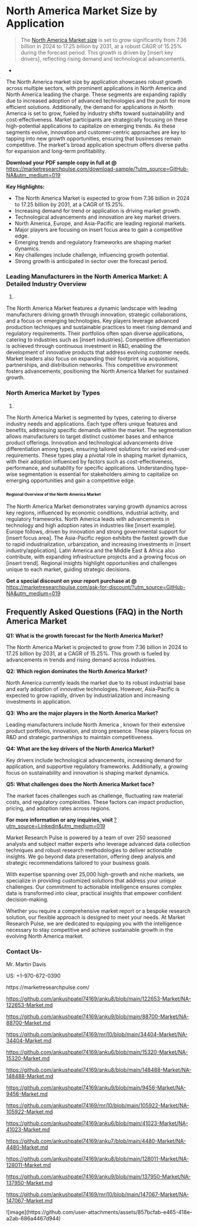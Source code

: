 <h1>North America  Market&nbsp;Size by Application</h1><blockquote><p>The <a href="https://marketresearchpulse.com/download-sample/?utm_source=GitHub-NA&amp;utm_medium=019">North America  Market size</a> is set to grow significantly from 7.36 billion in 2024 to 17.25 billion by 2031, at a robust CAGR of 15.25% during the forecast period. This growth is driven by [insert key drivers], reflecting rising demand and technological advancements.</p></blockquote><ul><li></li></ul><p>The North America  market size by application showcases robust growth across multiple sectors, with prominent applications in North America  and North America  leading the charge. These segments are expanding rapidly due to increased adoption of advanced technologies and the push for more efficient solutions. Additionally, the demand for applications in North America  is set to grow, fueled by industry shifts toward sustainability and cost-effectiveness. Market participants are strategically focusing on these high-potential applications to capitalize on emerging trends. As these segments evolve, innovation and customer-centric approaches are key to tapping into new growth opportunities, ensuring that businesses remain competitive. The market's broad application spectrum offers diverse paths for expansion and long-term profitability.</p><p><strong>Download your PDF sample copy in full at @ </strong><a href="https://marketresearchpulse.com/download-sample/?utm_source=GitHub-NA&amp;utm_medium=019">https://marketresearchpulse.com/download-sample/?utm_source=GitHub-NA&amp;utm_medium=019</a></p><p><strong>Key Highlights: </strong></p><ul><li>The North America  Market is expected to grow from 7.36 billion in 2024 to 17.25 billion by 2031, at a CAGR of 15.25%.</li><li>Increasing demand for trend or application is driving market growth.</li><li>Technological advancements and innovation are key market drivers.</li><li>North America, Europe, and Asia-Pacific are leading regional markets.</li><li>Major players are focusing on insert focus area to gain a competitive edge.</li><li>Emerging trends and regulatory frameworks are shaping market dynamics.</li><li>Key challenges include challenge, influencing growth potential.</li><li>Strong growth is anticipated in sector over the forecast period.</li></ul><h3>Leading Manufacturers in the North America  Market: A Detailed Industry Overview</h3><ol><li></li></ol><div class="flex max-w-full flex-col flex-grow"><div class="min-h-8 text-message flex w-full flex-col items-end gap-2 whitespace-normal break-words [.text-message+&amp;]:mt-5" dir="auto" data-message-author-role="assistant" data-message-id="fd8432e4-4910-450d-b182-61b7bfb0a01f" data-message-model-slug="gpt-4o"><div class="flex w-full flex-col gap-1 empty:hidden first:pt-[3px]"><div class="markdown prose w-full break-words dark:prose-invert light"><p>The North America  Market features a dynamic landscape with leading manufacturers driving growth through innovation, strategic collaborations, and a focus on emerging technologies. Key players leverage advanced production techniques and sustainable practices to meet rising demand and regulatory requirements. Their portfolios often span diverse applications, catering to industries such as [insert industries]. Competitive differentiation is achieved through continuous investment in R&amp;D, enabling the development of innovative products that address evolving customer needs. Market leaders also focus on expanding their footprint via acquisitions, partnerships, and distribution networks. This competitive environment fosters advancements, positioning the North America  Market for sustained growth.</p></div></div></div></div><h3>North America  Market by Types</h3><ol><li></li></ol><div class="flex max-w-full flex-col flex-grow"><div class="min-h-8 text-message flex w-full flex-col items-end gap-2 whitespace-normal break-words [.text-message+&amp;]:mt-5" dir="auto" data-message-author-role="assistant" data-message-id="084470be-0bb7-4664-bddf-5156b4f41249" data-message-model-slug="gpt-4o-mini"><div class="flex w-full flex-col gap-1 empty:hidden first:pt-[3px]"><div class="markdown prose w-full break-words dark:prose-invert light"><p>The North America  Market is segmented by types, catering to diverse industry needs and applications. Each type offers unique features and benefits, addressing specific demands within the market. The segmentation allows manufacturers to target distinct customer bases and enhance product offerings. Innovation and technological advancements drive differentiation among types, ensuring tailored solutions for varied end-user requirements. These types play a pivotal role in shaping market dynamics, with their adoption influenced by factors such as cost-effectiveness, performance, and suitability for specific applications. Understanding type-wise segmentation is essential for stakeholders aiming to capitalize on emerging opportunities and gain a competitive edge.</p></div></div></div></div><h3><span style="font-size: 11px;">Regional Overview of the North America  Market</span></h3><div class="flex max-w-full flex-col flex-grow"><div class="min-h-8 text-message flex w-full flex-col items-end gap-2 whitespace-normal break-words [.text-message+&amp;]:mt-5" dir="auto" data-message-author-role="assistant" data-message-id="e9038762-ce64-4e30-91c9-9bd413514231" data-message-model-slug="gpt-4o-mini"><div class="flex w-full flex-col gap-1 empty:hidden first:pt-[3px]"><div class="markdown prose w-full break-words dark:prose-invert light"><p>The North America  Market demonstrates varying growth dynamics across key regions, influenced by economic conditions, industrial activity, and regulatory frameworks. North America leads with advancements in technology and high adoption rates in industries like [insert example]. Europe follows, driven by innovation and strong governmental support for [insert focus area]. The Asia-Pacific region exhibits the fastest growth due to rapid industrialization, urbanization, and increasing investments in [insert industry/application]. Latin America and the Middle East &amp; Africa also contribute, with expanding infrastructure projects and a growing focus on [insert trend]. Regional insights highlight opportunities and challenges unique to each market, guiding strategic decisions.</p></div></div></div></div><p><strong>Get a special discount on your report purchase at @ </strong><a href="https://marketresearchpulse.com/ask-for-discount/?utm_source=GitHub-NA&amp;utm_medium=019">https://marketresearchpulse.com/ask-for-discount/?utm_source=GitHub-NA&amp;utm_medium=019</a></p><h2>Frequently Asked Questions (FAQ) in the North America  Market</h2><p><strong>Q1: What is the growth forecast for the North America  Market?</strong></p><p>The North America  Market is projected to grow from 7.36 billion in 2024 to 17.25 billion by 2031, at a CAGR of 15.25%. This growth is fueled by advancements in trends and rising demand across industries.</p><p><strong>Q2: Which region dominates the North America  Market?</strong></p><p>North America currently leads the market due to its robust industrial base and early adoption of innovative technologies. However, Asia-Pacific is expected to grow rapidly, driven by industrialization and increasing investments in application.</p><p><strong>Q3: Who are the major players in the North America  Market?</strong></p><p>Leading manufacturers include North America , known for their extensive product portfolios, innovation, and strong presence. These players focus on R&amp;D and strategic partnerships to maintain competitiveness.</p><p><strong>Q4: What are the key drivers of the North America  Market?</strong></p><p>Key drivers include technological advancements, increasing demand for application, and supportive regulatory frameworks. Additionally, a growing focus on sustainability and innovation is shaping market dynamics.</p><p><strong>Q5: What challenges does the North America  Market face?</strong></p><p>The market faces challenges such as challenge, fluctuating raw material costs, and regulatory complexities. These factors can impact production, pricing, and adoption rates across regions.</p><p><strong>For more information or any inquiries, visit&nbsp;</strong><a href="?utm_source=Linkedin&utm_medium=019">?utm_source=Linkedin&utm_medium=019</a></p><p>Market Research Pulse is powered by a team of over 250 seasoned analysts and subject matter experts who leverage advanced data collection techniques and robust research methodologies to deliver actionable insights. We go beyond data presentation, offering deep analysis and strategic recommendations tailored to your business goals.</p><p>With expertise spanning over 25,000 high-growth and niche markets, we specialize in providing customized solutions that address your unique challenges. Our commitment to actionable intelligence ensures complex data is transformed into clear, practical insights that empower confident decision-making.</p><p>Whether you require a comprehensive market report or a bespoke research solution, our flexible approach is designed to meet your needs. At Market Research Pulse, we are dedicated to equipping you with the intelligence necessary to stay competitive and achieve sustainable growth in the evolving North America  market.</p><h3><strong>Contact Us-</strong></h3><p>Mr. Martin Davis</p><p>US: +1-970-672-0390</p><p>https://marketresearchpulse.com/</p><p><a href="https://github.com/ankushpatel74169/anku8/blob/main/122653-Market/NA-122653-Market.md">https://github.com/ankushpatel74169/anku8/blob/main/122653-Market/NA-122653-Market.md</a></p><p><a href="https://github.com/ankushpatel74169/anku9/blob/main/88700-Market/NA-88700-Market.md">https://github.com/ankushpatel74169/anku9/blob/main/88700-Market/NA-88700-Market.md</a></p><p><a href="https://github.com/ankushpatel74169/mri10/blob/main/34404-Market/NA-34404-Market.md">https://github.com/ankushpatel74169/mri10/blob/main/34404-Market/NA-34404-Market.md</a></p><p><a href="https://github.com/ankushpatel74169/anku6/blob/main/15320-Market/NA-15320-Market.md">https://github.com/ankushpatel74169/anku6/blob/main/15320-Market/NA-15320-Market.md</a></p><p><a href="https://github.com/ankushpatel74169/anku8/blob/main/148488-Market/NA-148488-Market.md">https://github.com/ankushpatel74169/anku8/blob/main/148488-Market/NA-148488-Market.md</a></p><p><a href="https://github.com/ankushpatel74169/anku9/blob/main/9456-Market/NA-9456-Market.md">https://github.com/ankushpatel74169/anku9/blob/main/9456-Market/NA-9456-Market.md</a></p><p><a href="https://github.com/ankushpatel74169/mri10/blob/main/105922-Market/NA-105922-Market.md">https://github.com/ankushpatel74169/mri10/blob/main/105922-Market/NA-105922-Market.md</a></p><p><a href="https://github.com/ankushpatel74169/anku6/blob/main/41023-Market/NA-41023-Market.md">https://github.com/ankushpatel74169/anku6/blob/main/41023-Market/NA-41023-Market.md</a></p><p><a href="https://github.com/ankushpatel74169/anku7/blob/main/4480-Market/NA-4480-Market.md">https://github.com/ankushpatel74169/anku7/blob/main/4480-Market/NA-4480-Market.md</a></p><p><a href="https://github.com/ankushpatel74169/anku8/blob/main/128011-Market/NA-128011-Market.md">https://github.com/ankushpatel74169/anku8/blob/main/128011-Market/NA-128011-Market.md</a></p><p><a href="https://github.com/ankushpatel74169/anku9/blob/main/137950-Market/NA-137950-Market.md">https://github.com/ankushpatel74169/anku9/blob/main/137950-Market/NA-137950-Market.md</a></p><p><a href="https://github.com/ankushpatel74169/mri10/blob/main/147067-Market/NA-147067-Market.md">https://github.com/ankushpatel74169/mri10/blob/main/147067-Market/NA-147067-Market.md</a></p>
![image](https://github.com/user-attachments/assets/857bcfab-e465-418e-a2ab-686a4467d944)
